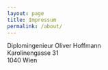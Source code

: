 ```yaml
---
layout: page
title: Impressum
permalink: /about/
---
```

Diplomingenieur Oliver Hoffmann<br>
Karolinengasse 31<br>
1040 Wien<br>
